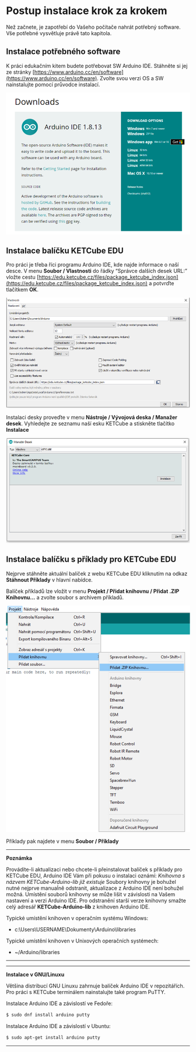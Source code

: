 # Postup instalace krok za krokem

Než začnete, je zapotřebí do Vašeho počítače nahrát potřebný software. Vše potřebné vysvětluje právě tato kapitola.

## Instalace potřebného software

K práci edukačním kitem budete potřebovat SW Arduino IDE. Stáhněte si jej ze stránky [https://www.arduino.cc/en/software](https://www.arduino.cc/en/software). Zvolte svou verzi OS a SW nainstalujte pomocí průvodce instalací.

![Odkaz ke stažení](img/install/arduino_cc_download.png)

## Instalace balíčku KETCube EDU

Pro práci je třeba říci programu Arduino IDE, kde najde informace o naší desce. V menu **Soubor / Vlastnosti** do řádky “Správce dalších desek URL:” vložte cestu [https://edu.ketcube.cz/files/package_ketcube_index.json](https://edu.ketcube.cz/files/package_ketcube_index.json) a potvrďte tlačítkem **OK**.

![Přidat URL](img/install/ide_manager_url.png)

Instalaci desky proveďte v menu **Nástroje / Vývojová deska / Manažer desek**. Vyhledejte ze seznamu naší esku KETCube a stiskněte tlačítko **Instalace**

![Hledat desku](img/install/ide_manager_search.png)

## Instalace balíčku s příklady pro KETCube EDU

Nejprve stáhněte aktuální balíček z webu KETCube EDU kliknutím na odkaz **Stáhnout Příklady** v hlavní nabídce.

Balíček příkladů lze vložit v menu **Projekt / Přidat knihovnu / Přidat .ZIP Knihovnu...** a zvolte soubor s archivem příkladů. 

![Přidat knihovnu](img/install/ide_library_add.png)

Příklady pak najdete v menu **Soubor / Příklady**

---
**Poznámka**

Provádíte-li aktualizaci nebo chcete-li přeinstalovat balíček s příklady pro KETCube EDU, Arduino IDE Vám při pokusu o instalaci oznámí: *Knihovna s názvem KETCube-Arduino-lib již existuje*
Soubory knihovny je bohužel nutné nejprve manuaĺně odstranit, aktualizace z Arduino IDE není bohužel možná. 
Umístění souborů knihovny se může lišit v závislosti na Vašem nastavení a verzi Arduino IDE. Pro odstranění starší verze knihovny smažte celý adresář **KETCube-Arduino-lib** z knihoven Arduino IDE.

Typické umístění knihoven v operačním systému Windows:
  * c:\Users\USERNAME\Dokumenty\Arduino\libraries

Typické umístění knihoven v Unixových operačních systémech:
  * ~/Arduino/libraries

---


---
**Instalace v GNU/Linuxu**

Většina distribucí GNU Linuxu zahrnuje balíček Arduino IDE v repozitářích. Pro práci s KETCube terminálem nainstalujte také program PuTTY.

Instalace Arduino IDE a závislostí ve Fedoře:
```bash
$ sudo dnf install arduino putty
```

Instalace Arduino IDE a závislostí v Ubuntu:
```bash
$ sudo apt-get install arduino putty
```

---

